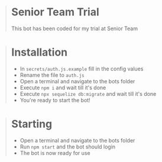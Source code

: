 ># Senior Team Trial
>This bot has been coded for my trial at Senior Team

># Installation
>* In `secrets/auth.js.example` fill in the config values
>* Rename the file to `auth.js`
>* Open a terminal and navigate to the bots folder
>* Execute `npm i` and wait till it's done
>* Execute `npx sequelize db:migrate` and wait till it's done
>* You're ready to start the bot!

># Starting
>* Open a terminal and navigate to the bots folder
>* Run `npm start` and the bot should login
>* The bot is now ready for use
